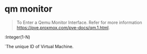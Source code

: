 # qm monitor<vmid>

> To Enter a Qemu Monitor Interface.
> Refer for more information <https://pve.proxmox.com/pve-docs/qm.1.html>. 

<vmid>:Integer(1-N)

`The unique ID of Virtual Machine.